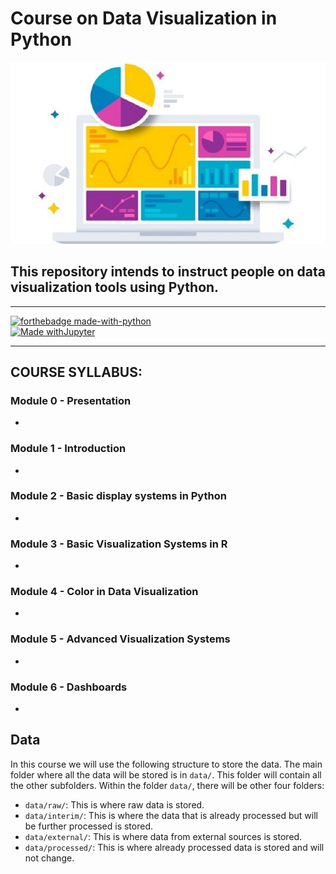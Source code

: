 Course on Data Visualization in Python
======================================
![Data Visualiztion](visualizacion_datos_info_revista.jpg)

## This repository intends to instruct people on data visualization tools using Python.  
---  

[![forthebadge made-with-python](http://ForTheBadge.com/images/badges/made-with-python.svg)](https://www.python.org/)  
[![Made withJupyter](https://img.shields.io/badge/Made%20with-Jupyter-orange?style=for-the-badge&logo=Jupyter)](https://jupyter.org/try)  


---
## COURSE SYLLABUS: 

### Module 0 - Presentation 

- 

### Module 1 - Introduction

- 

### Module 2 - Basic display systems in Python

- 

### Module 3 - Basic Visualization Systems in R

- 


### Module 4 - Color in Data Visualization

- 
  
### Module 5 - Advanced Visualization Systems
- 

### Module 6 - Dashboards

- 

## Data

In this course we will use the following structure to store the data. The main folder where all the data will be stored is in `data/`. This folder will contain all the other subfolders. Within the folder `data/`, there will be other four folders:

- `data/raw/`: This is where raw data is stored.
- `data/interim/`: This is where the data that is already processed but will be further processed is stored.
- `data/external/`: This is where data from external sources is stored.
- `data/processed/`: This is where already processed data is stored and will not change.



